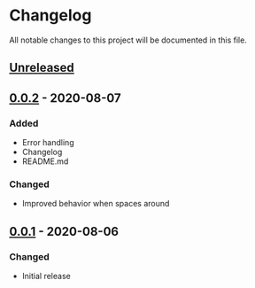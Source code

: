 # Changelog
All notable changes to this project will be documented in this file.

## [Unreleased]

## [0.0.2] - 2020-08-07
### Added
- Error handling
- Changelog
- README.md

### Changed
- Improved behavior when spaces around

## [0.0.1] - 2020-08-06
### Changed
- Initial release

[Unreleased]: https://github.com/MacRdy/type-import/compare/v0.0.2...HEAD
[0.0.2]: https://github.com/MacRdy/type-import/compare/v0.0.1...v0.0.2
[0.0.1]: https://github.com/MacRdy/type-import/releases/tag/v0.0.1

